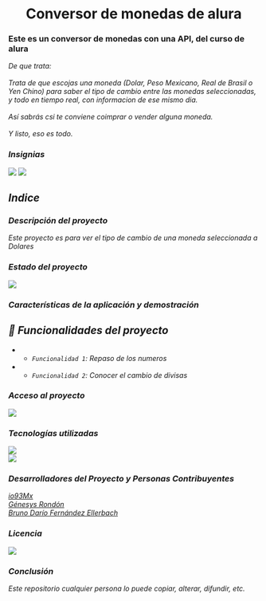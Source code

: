 

<h1 align='center'>Conversor de monedas de alura</h1>

<h3>Este es un conversor de monedas con una API, del curso de alura</h3>
<!--
<a href="">Jugar</a><br><br>
-->
<em>De que trata:<em><br><br>Trata de que escojas una moneda (Dolar, Peso Mexicano, Real de Brasil o Yen Chino) para saber el tipo de cambio entre las monedas seleccionadas, y todo en tiempo real, con informacion de ese mismo dia.<br><br>Así sabrás csi te conviene coimprar o vender alguna moneda.<br><br>Y listo, eso es todo. 

<h3> Insignias </h3>
<em align="left">
   <img src="https://img.shields.io/badge/STATUS-EN%20FUNCIONAMIENTO-green">
   </em>
<em align="center">
   <img src="https://img.shields.io/badge/STATUS-OPEN%20SOURCE-yellow">
   </em>

<!--Imagen-de-portada -->

<h2> Indice </h2>
   
<h3>Descripción del proyecto </h3> <!--descripción-del-proyecto-->
<p>  Este proyecto es para ver el tipo de cambio de una moneda seleccionada a Dolares</p>

<h3> Estado del proyecto </h3>
<em align="center">
   <img src="https://img.shields.io/badge/STATUS-SE%20PUEDE%20MEJORAR-blue">
   </em>

<h3>Características de la aplicación y demostración</h3>

## :hammer: Funcionalidades del proyecto

- - `Funcionalidad 1`: Repaso de los numeros
- - `Funcionalidad 2`: Conocer el cambio de divisas
<!--
- - `Funcionalidad 3`: Practica de logica
- - `Funcionalidad 4`: Entretenimiento 
-->

<h3> Acceso al proyecto </h3>

<em align="center">
   <img src="https://img.shields.io/badge/STATUS-GIT%20HUB%20io93Mx-blue">
   </em>

<!--
<p align="center">
:construction: Proyecto de codigo abierto :construction:
</p>
-->

<h3> Tecnologías utilizadas </h3>

<em align="center">
   <img src="https://img.shields.io/badge/BUILT%20IN-Java-red">
   </em><br>
<em align="center">
   <img src="https://img.shields.io/badge/BUILT%20IN-With%20API%20-orange">
   </em><br>
   
<h3> Desarrolladores del Proyecto y Personas Contribuyentes </h3>

<a href="https://github.com/io93Mx">io93Mx</a><br>
<a href="https://github.com/genesysrm">Génesys Rondón</a><br>
<a href="https://github.com/bfjeje">Bruno Darío Fernández Ellerbach</a><br>
<!--
<a href="https://github.com/Ellen-code">Ellen Pimentel</a>
-->


<!--
| [<img src="https://avatars.githubusercontent.com/u/37356058?v=4" width=115><br><sub>Camila Fernanda Alves</sub>](https://github.com/camilafernanda) |  [<img src="https://avatars.githubusercontent.com/u/71970858?v=4" width=115><br><sub>Ellen Pimentel</sub>]([https://github.com/guilhermeonrails](https://github.com/ellenpimentel)) |  [<img src="https://avatars.githubusercontent.com/u/91544872?v=4" width=115><br><sub>Génesys Rondón</sub>](https://github.com/genesysaluralatam) |
| :---: | :---: | :---: |
-->

<h3> Licencia </h3>

<em align="left">
   <img src="https://img.shields.io/badge/LICENSE-CREATIVE%20COMMONS%20LICENSED-green">
   </em>

<h3> Conclusión </h3>

Este repositorio cualquier persona lo puede copiar, alterar, difundir, etc. 
